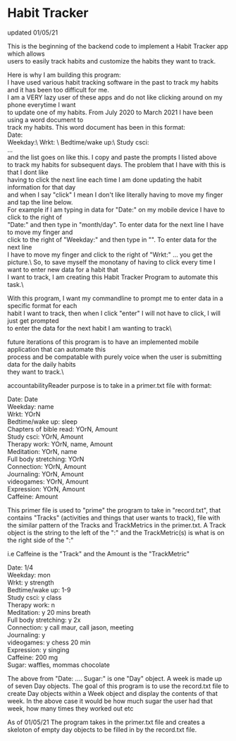 

# Habit Tracker
updated 01/05/21

This is the beginning of the backend code to implement a Habit Tracker app which allows\
users to easily track habits and customize the habits they want to track.

Here is why I am building this program:\
I have used various habit tracking software in the past to track my habits and it has been too difficult for me.\
I am a VERY lazy user of these apps and do not like clicking around on my phone everytime I want\
to update one of my habits. From July 2020 to March 2021 I have been using a word document to\
track my habits. This word document has been in this format:\
Date:\
Weekday:\ 
Wrkt: \ 
Bedtime/wake up:\ 
Study csci:\
...\
and the list goes on like this. I copy and paste the prompts I listed above\
to track my habits for subsequent days. The problem that I have with this is that I dont like\
having to click the next line each time I am done updating the habit information for that day\
and when I say "click" I mean I don't like literally having to move my finger and tap the line below.\
For example if I am typing in data for "Date:" on my mobile device I have to click to the right of\
"Date:" and then type in "month/day". To enter data for the next line I have to move my finger and\
click to the right of "Weekday:" and then type in "<weekday>". To enter data for the next line\
I have to move my finger and click to the right of "Wrkt:" ... you get the picture.\ 
So, to save myself the monotany of having to click every time I want to enter new data for a habit that\
I want to track, I am creating this Habit Tracker Program to automate this task.\
  
With this program, I want my commandline to prompt me to enter data in a specific format for each\
habit I want to track, then when I click "enter" I will not have to click, I will just get prompted\
to enter the data for the next habit I am wanting to track\

future iterations of this program is to have an implemented mobile application that can automate this\
process and be compatable with purely voice when the user is submitting data for the daily habits\
they want to track.\


accountabilityReader purpose is to take in a primer.txt file with format: 

Date: Date \
Weekday: name\
Wrkt: YOrN\
Bedtime/wake up: sleep\
Chapters of bible read: YOrN, Amount\
Study csci: YOrN, Amount\
Therapy work: YOrN, name, Amount\
Meditation: YOrN, name \
Full body stretching: YOrN\
Connection: YOrN, Amount\
Journaling: YOrN, Amount\
videogames: YOrN, Amount\
Expression: YOrN, Amount\
Caffeine: Amount

This primer file is used to "prime" the program to take in "record.txt", that contains "Tracks" 
(activities and things that user wants to track), file with the similar pattern of the Tracks and TrackMetrics in the primer.txt. 
A Track object is the string to the left of the ":" and the
TrackMetric(s) is what is on the right side of the ":"

i.e Caffeine is the "Track" and the Amount is the "TrackMetric"

Date: 1/4\
Weekday: mon\
Wrkt: y strength\
Bedtime/wake up: 1-9 \
Study csci: y class\
Therapy work: n\
Meditation: y 20 mins breath\
Full body stretching: y 2x\
Connection: y call maur, call jason, meeting \
Journaling: y\
videogames: y chess 20 min\
Expression: y singing\
Caffeine: 200 mg\
Sugar: waffles, mommas chocolate

The above from "Date: .... Sugar:" is one "Day" object. A week is made up of seven Day objects.
The goal of this program is to use the record.txt file to create Day objects within a Week object and 
display the contents of that week. In the above case it would be how much sugar the user had that week, how many times they worked out etc

As of 01/05/21 The program takes in the primer.txt file and creates a skeloton of empty day objects to be filled in by the record.txt file.

